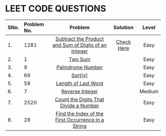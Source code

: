 # LEET CODE QUESTIONS

| SNo. | Problem No. |                                                                   Problem                                                                   |       Solution       | Level  |
| :--- | :---------- | :-----------------------------------------------------------------------------------------------------------------------------------------: | :------------------: | :----: |
| 1.   | 1281        | [Subtract the Product and Sum of Digits of an Integer](https://leetcode.com/problems/subtract-the-product-and-sum-of-digits-of-an-integer/) | [Check Here](./1.py) |  Easy  |
| 2.   | 1           |                                        [Two Sum](https://leetcode.com/problems/two-sum/description/)                                        |         []()         |  Easy  |
| 3.   | 9           |                                    [Palindrome Number](https://leetcode.com/problems/palindrome-number/)                                    |                      |  Easy  |
| 4.   | 69          |                                               [Sqrt(x)](https://leetcode.com/problems/sqrtx/)                                               |                      |  Easy  |
| 5.   | 58          |                                  [Length of Last Word](https://leetcode.com/problems/length-of-last-word/)                                  |                      |  Easy  |
| 6.   | 7           |                                      [Reverse Integer](https://leetcode.com/problems/reverse-integer/)                                      |                      | Medium |
| 7.   | 2520        |                [Count the Digits That Divide a Number](https://leetcode.com/problems/count-the-digits-that-divide-a-number/)                |                      |  Easy  |
| 8.   | 28          |   [Find the Index of the First Occurrence in a String](https://leetcode.com/problems/find-the-index-of-the-first-occurrence-in-a-string/)   |                      |  Easy  |
